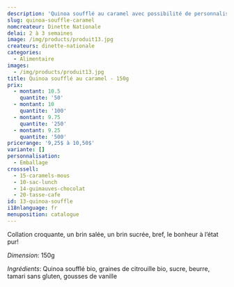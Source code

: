 ```yaml
---
description: 'Quinoa soufflé au caramel avec possibilité de personnaliser l''emballage '
slug: quinoa-souffle-caramel
nomcreateur: Dinette Nationale
delai: 2 à 3 semaines
image: /img/products/produit13.jpg
createurs: dinette-nationale
categories:
  - Alimentaire
images:
  - /img/products/produit13.jpg
title: Quinoa soufflé au caramel - 150g
prix:
  - montant: 10.5
    quantite: '50'
  - montant: 10
    quantite: '100'
  - montant: 9.75
    quantite: '250'
  - montant: 9.25
    quantite: '500'
pricerange: '9,25$ à 10,50$'
variante: []
personnalisation:
  - Emballage
crosssell:
  - 15-caramels-mous
  - 10-sac-lunch
  - 14-guimauves-chocolat
  - 20-tasse-cafe
id: 13-quinoa-souffle
i18nlanguage: fr
menuposition: catalogue
---
```

Collation croquante, un brin salée, un brin sucrée, bref, le bonheur à l’état pur!

_Dimension_: 150g

_Ingrédients_: Quinoa soufflé bio, graines de citrouille bio, sucre, beurre, tamari sans gluten, gousses de vanille

